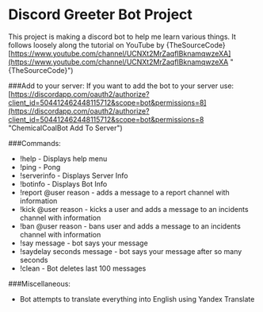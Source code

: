 # Discord Greeter Bot Project
This project is making a discord bot to help me learn various things. It follows loosely along the tutorial on YouTube by {TheSourceCode}  
[https://www.youtube.com/channel/UCNXt2MrZaqfIBknamqwzeXA](https://www.youtube.com/channel/UCNXt2MrZaqfIBknamqwzeXA "{TheSourceCode}")

###Add to your server:
If you want to add the bot to your server use:  
[https://discordapp.com/oauth2/authorize?client_id=504412462448115712&scope=bot&permissions=8](https://discordapp.com/oauth2/authorize?client_id=504412462448115712&scope=bot&permissions=8 "ChemicalCoalBot Add To Server")

###Commands:
- !help - Displays help menu
- !ping - Pong
- !serverinfo - Displays Server Info
- !botinfo - Displays Bot Info
- !report @user reason - adds a message to a report channel with information
- !kick @user reason - kicks a user and adds a message to an incidents channel with information
- !ban @user reason - bans user and adds a message to an incidents channel with information
- !say message - bot says your message
- !saydelay seconds message - bot says your message after so many seconds
- !clean - Bot deletes last 100 messages

###Miscellaneous:
- Bot attempts to translate everything into English using Yandex Translate